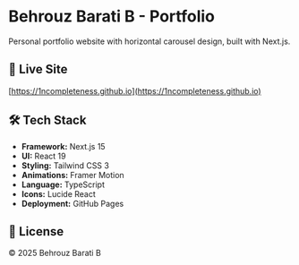 # Behrouz Barati B - Portfolio

Personal portfolio website with horizontal carousel design, built with Next.js.

## 🚀 Live Site
[https://1ncompleteness.github.io](https://1ncompleteness.github.io)

## 🛠️ Tech Stack
- **Framework:** Next.js 15
- **UI:** React 19
- **Styling:** Tailwind CSS 3
- **Animations:** Framer Motion
- **Language:** TypeScript
- **Icons:** Lucide React
- **Deployment:** GitHub Pages

## 📄 License
© 2025 Behrouz Barati B